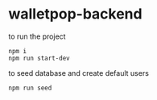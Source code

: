 # walletpop-backend

to run the project

```
npm i
npm run start-dev
```

to seed database and create default users
```
npm run seed
```

